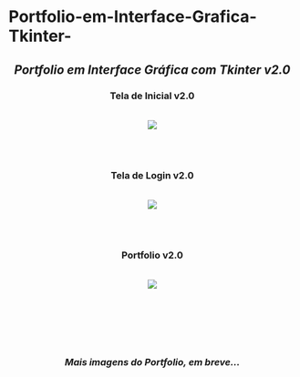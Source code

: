 # Portfolio-em-Interface-Grafica-Tkinter-



<div align="center">
<h2><B><I> Portfolio em Interface Gráfica com Tkinter v2.0</B></I></h2>
</div>


<div align="center">
<h3><B> Tela de Inicial v2.0</B></h3> &nbsp
<br>
<img src="https://user-images.githubusercontent.com/103957365/190243703-a2fad208-6424-4fad-b556-c656b7bcd312.PNG">
</div>

<br><br>

<div align="center">
<h3><B> Tela de Login v2.0</B></h3> &nbsp
<br>
<img src="https://user-images.githubusercontent.com/103957365/190243771-431e3269-e4d2-4d4c-97d6-6e05e3846ff7.PNG">
</div>

<br><br>

<div align="center">
<h3><B> Portfolio v2.0</B></h3> &nbsp
<br>
<img src="https://user-images.githubusercontent.com/103957365/191834923-2381a60c-8586-4234-8416-5e7047eb11d8.png">
</div>

<br><br>

<div align="center"><br><br>
  <h3><I> Mais imagens do Portfolio, em breve... </I></h3><br><br>
</div>
